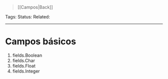 > [[Campos|Back]]

Tags: 
Status: 
Related: 

___

# Campos básicos

1. fields.Boolean
2. fields.Char
3. fields.Float
4. fields.Integer